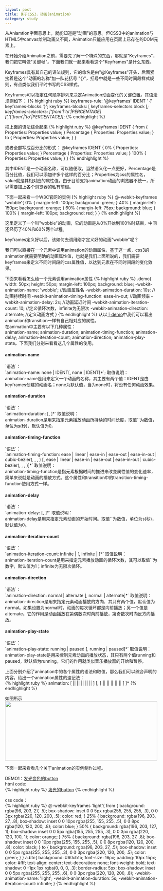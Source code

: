 ```yaml
---
layout: post
title: 关于CSS3，动画(animation)
category: study
---
```


从Aniamtion字面意思上，就能知道是"动画"的意思。但CSS3中的animation与HTML5中canvas绘制动画又不同，Animation只能应用在页面上已存在的DOM元素上。

在开始介绍Animation之前，需要先了解一个特殊的东西，那就是"Keyframes"，我们把它叫做"关键帧"。下面我们就一起来看看这个"Keyframes"是什么东西。

Keyframes具有其自己的语法规则，它的命名是由"@Keyframes"开头，后面紧接着是这个"动画的名称"加一队花括号 "{}"，括号中就是一些不同时间段样式规则，有点类似我们平时书写的CSS样式。

Keyframes可以指定任何顺序排列来决定Animation动画变化的关键位置。其语法规则如下：
{% highlight ruby %}
keyframes-rule: '@keyframes' IDENT ' {' keyframes-blocks '}';
keyframes-blocks: [ keyframes-selectors block ]*;
keyframes-selectors: ['from'|'to'|PERCENTAGE][','['from'|'to'|PERCENTAGE]]*;
{% endhighlight %}

把上面的语法综合起来
{% highlight ruby %}
@keyframes IDENT {
  from {
	Properties: Properties value; 
  }
  Percentage {
	Properties: Properties value;
  }
  to {
	Properties: Properties value;
  }
}  	

或者全部写成百分比的形式：
@keyframes IDENT {
  0% {
	Properties: Properties value;
  }
  Percentage {
	Properties: Properties value;
  }	
  100% {
	Properties: Properties value;
  }
}
{% endhighlight %}

其中IDENT是一个动画名称，可以随便取，当然语义化一点更好，Percentage是百分比值，我们可以添加许多个这样的百分比；Properties为css的属性名，value就是其相对应的属性值。由于目前支持animation动画的浏览器不统一，所以需要加上各个浏览器的私有前缀。

下面一起来看一个W3C官网的实例
{% highlight ruby %}
@-webkit-keyframes 'wobble'{
	0% {
		margin-left: 100px;
		background: green;
	}
	40% {
		margin-left: 150px;
		background: orange;
	}
	60% {
		margin-left: 75px;
		background: blue;
	}
	100% {
		margin-left: 100px;
		background: red;
	}
}
{% endhighlight %}

这里定义了一个叫"wobble"的动画，它的动画是从0%开始到100%时结束，中间还经历了40%和60%两个过程。

keyframes定义好以后，该如何去调用刚才定义好的动画"wobble"呢？

我们可以直接在一个元素中调用animation的动画属性，基于这一点，css3的animation就需要明确的动画属性值，也就是我们上面所说的，我们需要keyframes来定义不同时间段的css属性值，以达到元素在不同时间段的变化效果。

下面来看看怎么给一个元素调用animation属性
{% highlight ruby %}
.demo{
	width: 50px;
	height: 50px;
	margin-left: 100px;
	background: blue;
	-webkit-animation-name: 'wobble';	//动画属性名
	-webkit-animation-duration: 10s;	//动画持续时间
	-webkit-animation-timing-function: ease-in-out; //动画频率
	-webkit-animation-delay: 2s;		//动画延迟时间
	-webkit-animation-iteration-count: 10;	//定义循环次数，infinite为无限次
	-webkit-animation-direction: alternate; //定义动画方式
}
{% endhighlight %}
从以上[demo](http://myadmin.github.io/demo/demo-css3/10.html)中我们可以看出animation和transition一样有自己相对应的属性。<br />
在animation中主要有以下几种属性：<br />
animation-name; animation-duration; animation-timing-function; animation-delay; animation-iteration-count; animation-direction; animation-play-state。下面我们分别来看看这几个属性的使用。

<h4>animation-name</h4>
`语法`：<br />
`animation-name: none | IDENT[, none | IDENT]*`;
取值说明：<br />
animation-name是用来定义一个动画的名称，其主要有两个值：IDENT是由keyframes创建的动画名；none为默认值，当为none时，将没有任何动画效果。

<h4>animation-duration</h4>
`语法`：<br />
`animation-duration: <time>[, <time>]*`
取值说明：<br />
animation-duration是用来指定元素播放动画所持续的时间长度，取值`<time>`为数值，单位为s(秒)，默认值为0。

<h4>animation-timing-function</h4>
`语法`：<br />
`animation-timing-function: ease | linear | ease-in | ease-out | ease-in-out | cubic-bezier(<number>, <number>, <number>, <number>) [, ease | linear | ease-in | ease-out | ease-in-out | cubic-bezier(<number>, <number>, <number>, <number>)]*`
取值说明：<br />
animation-timing-function是指元素根据时间的推进来改变属性值的变化速率，简单来说就是动画的播放方式。这个属性和transition中的transition-timing-function使用方式一样。

<h4>animation-delay</h4>
`语法`：<br />
`animation-delay: <time>[, <time>]*`
取值说明：<br />
animation-delay是用来指定元素动画的开始时间。取值`<time>`为数值，单位为s(秒)，默认值为0。

<h4>animation-iteration-count</h4>
`语法`：<br />
`animation-iteration-count: infinite | <number> [, infinite | <number>]*`
取值说明：<br />
animation-iteration-count是用来指定元素播放动画的循环次数，其可以取值`<number>`为数字，默认值为1；infinite为无限次循环。

<h4>animation-direction</h4>
`语法`：<br />
`animation-direction: normal | alternate [, normal | alternate]*`
取值说明：<br />
animation-direction是用来指定元素动画播放的方向，其只有两个值，默认值为normal。如果设置为normal时，动画的每次循环都是向前播放；另一个值是alternate，它的作用是动画播放在第偶数次时向前播放，第奇数次时向反方向播放。

<h4>animation-play-state</h4>
`语法`：<br />
`animation-play-state: running | paused [, running | paused]*`
取值说明：<br />
animation-play-state是用来控制元素动画的播放状态，其只有两个值running和paused，默认值为running。它们的作用就类似音乐播放器的开始和暂停。

上面分别介绍了animation中的各个属性的语法和取值，那么我们可以综合声明的内容，给出一个animation属性的速记法：<br />
{% highlight ruby %}
animation: [<animation-name> || <animation-duration> || <animation-timing-function> || <animation-delay> || <animation-iteration-count> || <animation-direction>] [, [<animation-name> || <animation-duration> || <animation-timing-function> || <animation-delay> || <animation-iteration-count> || <animation-direction>] ]*
{% endhighlight %}

如图所示
<img src="http://myadmin.github.io/demo/demo-css3/animation-pro.png" style="width: 500px; height: 194px; margin: 0 auto;">

下面一起来看看几个关于animation的实例制作过程。<br />

DEMO1：[发光变色的button](http://myadmin.github.io/demo/demo-css3/11.html)<br />
html code: <br />
{% highlight ruby %}
<a href="javascript:;" class="btn">发光的button</a>
{% endhighlight %}

css code：<br />
{% highlight ruby %}
@-webkit-keyframes 'light'{
	from {
		background: rgba(96, 203, 27, .5);
		box-shadow: inset 0 0 5px rgba(255, 255, 255, .3), 0 0 3px rgba(220, 120, 200, .5);
		color: red;
	}
	25% {
		background: rgba(196, 203, 27, .8);
		box-shadow: inset 0 0 10px rgba(255, 155, 255, .5), 0 0 8px rgba(120, 120, 200, .8);
		color: blue;
	}
	50% {
		background: rgba(196, 203, 127, 1);
		box-shadow: inset 0 0 5px rgba(155, 255, 255, .3), 0 0 3px rgba(220, 120, 100, 1);
		color: orange;
	}
	75% {
		background: rgba(196, 203, 27, .8);
		box-shadow: inset 0 0 10px rgba(255, 155, 255, .5), 0 0 8px rgba(120, 120, 200, .8);
		color: black;
	}
	to {
		background: rgba(96, 203, 27, .5);
		box-shadow: inset 0 0 5px rgba(255, 255, 255, .3), 0 0 3px rgba(220, 120, 200, .5);
		color: green;
	}
}
a.btn{
	background: #60cb1b;
	font-size: 16px;
	padding: 10px 15px;
	color: #fff;
	text-align: center;
	text-decoration: none;
	font-weight: bold;
	text-shadow: 0 -1px 1px rgba(0, 0, 0, .3);
	border-radius: 5px;
	box-shadow: inset 0 0 5px rgba(255, 255, 255, .6), 0 0 3px rgba(220, 120, 200, .8);
	-webkit-animation-name: 'light';
	-webkit-animation-duration: 5s;
	-webkit-animation-iteration-count: infinite;
}
{% endhighlight %}
